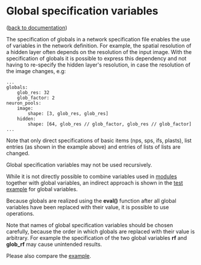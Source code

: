 Global specification variables
==============================
([back to documentation](README.md))

The specification of globals in a network specification file enables the use of variables in the network definition. For example, the spatial resolution of a hidden layer often depends on the resolution of the input image. With the specification of globals it is possible to express this dependency and not having to re-specify the hidden layer's resolution, in case the resolution of the image changes, e.g:

```
...
globals:
	glob_res: 32
	glob_factor: 2
neuron_pools:
	image:
		shape: [3, glob_res, glob_res]
	hidden:
		shape: [64, glob_res // glob_factor, glob_res // glob_factor]
...
```

Note that only direct specifications of basic items (nps, sps, ifs, plasts), list entries (as shown in the example above) and entries of lists of lists are changed. 

Global specification variables may not be used recursively.

While it is not directly possible to combine variables used in [modules](modules.md) together with global variables, an indirect approach is shown in the [test example](../examples/test_globals.st_graph) for global variables. 

Because globals are realized using the **eval()** function after all global variables have been replaced with their value, it is possible to use operations.

Note that names of global specification variables should be chosen carefully, because the order in which globals are replaced with their value is arbitrary. For example the specification of the two global variables **rf** and **glob_rf** may cause unintended results.

Please also compare the [example](../examples/test_globals.st_graph).
